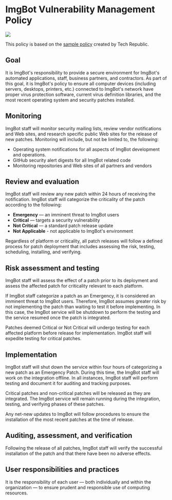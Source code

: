 <div class="container container-plain">

# ImgBot Vulnerability Management Policy

![](/images/icon.svg)

This policy is based on the [sample policy](https://www.techrepublic.com/blog/it-security/establish-a-patch-management-policy-87756/) created by Tech Republic.

## Goal

It is ImgBot's responsibility to provide a secure environment for ImgBot's automated applications, staff, business partners, and contractors. As part of this goal, it is ImgBot's policy to ensure all computer devices (including servers, desktops, printers, etc.) connected to ImgBot's network have proper virus protection software, current virus definition libraries, and the most recent operating system and security patches installed.

## Monitoring

ImgBot staff will monitor security mailing lists, review vendor notifications and Web sites, and research specific public Web sites for the release of new patches. Monitoring will include, but not be limited to, the following:

- Operating system notifications for all aspects of ImgBot development and operations.
- GitHub security alert digests for all ImgBot related code
- Monitoring repositories and Web sites of all partners and vendors

## Review and evaluation

ImgBot staff will review any new patch within 24 hours of receiving the notification. ImgBot staff will categorize the criticality of the patch according to the following:

- **Emergency** — an imminent threat to ImgBot users
- **Critical** — targets a security vulnerability
- **Not Critical** — a standard patch release update
- **Not Applicable** - not applicable to ImgBot's environment

Regardless of platform or criticality, all patch releases will follow a defined process for patch deployment that includes assessing the risk, testing, scheduling, installing, and verifying.

## Risk assessment and testing

ImgBot staff will assess the effect of a patch prior to its deployment and assess the affected patch for criticality relevant to each platform.

If ImgBot staff categorize a patch as an Emergency, it is considered an imminent threat to ImgBot users. Therefore, ImgBot assumes greater risk by not implementing the patch than waiting to test it before implementing. In this case, the ImgBot service will be shutdown to perform the testing and the service resumed once the patch is integrated.

Patches deemed Critical or Not Critical will undergo testing for each affected platform before release for implementation. ImgBot staff will expedite testing for critical patches.

## Implementation

ImgBot staff will shut down the service within four hours of categorizing a new patch as an Emergency Patch. During this time, the ImgBot staff will work on the integration offline. In all instances, ImgBot staff will perform testing and document it for auditing and tracking purposes.

Critical patches and non-critical patches will be released as they are integrated. The ImgBot service will remain running during the integration, testing, and verifying phases of these patches.

Any net-new updates to ImgBot will follow procedures to ensure the installation of the most recent patches at the time of release.

## Auditing, assessment, and verification

Following the release of all patches, ImgBot staff will verify the successful installation of the patch and that there have been no adverse effects.

## User responsibilities and practices

It is the responsibility of each user — both individually and within the organization — to ensure prudent and responsible use of computing resources.

</div>
